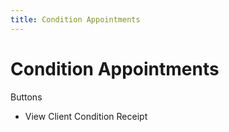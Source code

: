 ```yaml
---
title: Condition Appointments
---
```


# Condition Appointments

Buttons

- View Client Condition Receipt
